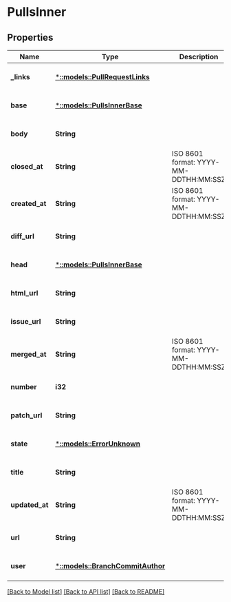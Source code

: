 # PullsInner

## Properties
Name | Type | Description | Notes
------------ | ------------- | ------------- | -------------
**_links** | [***::models::PullRequestLinks**](pullRequest__links.md) |  | [optional] [default to null]
**base** | [***::models::PullsInnerBase**](pulls_inner_base.md) |  | [optional] [default to null]
**body** | **String** |  | [optional] [default to null]
**closed_at** | **String** | ISO 8601 format: YYYY-MM-DDTHH:MM:SSZ | [optional] [default to null]
**created_at** | **String** | ISO 8601 format: YYYY-MM-DDTHH:MM:SSZ | [optional] [default to null]
**diff_url** | **String** |  | [optional] [default to null]
**head** | [***::models::PullsInnerBase**](pulls_inner_base.md) |  | [optional] [default to null]
**html_url** | **String** |  | [optional] [default to null]
**issue_url** | **String** |  | [optional] [default to null]
**merged_at** | **String** | ISO 8601 format: YYYY-MM-DDTHH:MM:SSZ | [optional] [default to null]
**number** | **i32** |  | [optional] [default to null]
**patch_url** | **String** |  | [optional] [default to null]
**state** | [***::models::ErrorUnknown**](.md) |  | [optional] [default to null]
**title** | **String** |  | [optional] [default to null]
**updated_at** | **String** | ISO 8601 format: YYYY-MM-DDTHH:MM:SSZ | [optional] [default to null]
**url** | **String** |  | [optional] [default to null]
**user** | [***::models::BranchCommitAuthor**](branch_commit_author.md) |  | [optional] [default to null]

[[Back to Model list]](../README.md#documentation-for-models) [[Back to API list]](../README.md#documentation-for-api-endpoints) [[Back to README]](../README.md)



